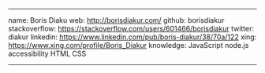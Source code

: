 ____
name:           Boris Diaku
web:            http://borisdiakur.com/
github:         borisdiakur
stackoverflow:  https://stackoverflow.com/users/601466/borisdiakur
twitter:        diakur
linkedin:       https://www.linkedin.com/pub/boris-diakur/38/70a/122
xing:           https://www.xing.com/profile/Boris_Diakur
knowledge:      JavaScript node.js accessibility HTML CSS
____

